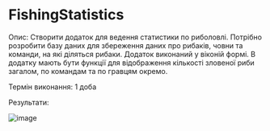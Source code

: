 # FishingStatistics

Опис:
Створити додаток для ведення статистики по риболовлі. Потрібно розробити базу даних для збереження даних про рибаків, човни та команди, 
на які діляться рибаки. Додаток виконаний у віконій формі. В додатку мають бути функції для відображення кількості зловеної риби загалом, 
по командам та по гравцям окремо. 

Термін виконання: 1 доба

Результати: 

![image](https://i.ibb.co/6ryGM9W/image.png)
